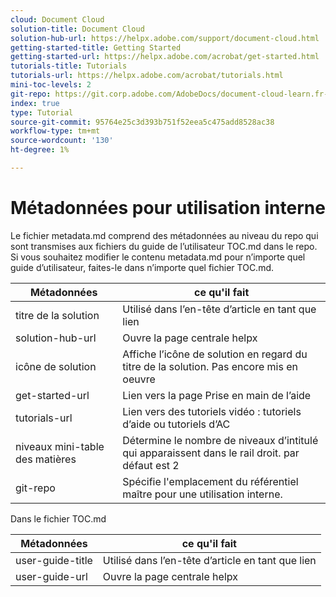 ```yaml
---
cloud: Document Cloud
solution-title: Document Cloud
solution-hub-url: https://helpx.adobe.com/support/document-cloud.html
getting-started-title: Getting Started
getting-started-url: https://helpx.adobe.com/acrobat/get-started.html
tutorials-title: Tutorials
tutorials-url: https://helpx.adobe.com/acrobat/tutorials.html
mini-toc-levels: 2
git-repo: https://git.corp.adobe.com/AdobeDocs/document-cloud-learn.fr-FR
index: true
type: Tutorial
source-git-commit: 95764e25c3d393b751f52eea5c475add8528ac38
workflow-type: tm+mt
source-wordcount: '130'
ht-degree: 1%

---
```



# Métadonnées pour utilisation interne

Le fichier metadata.md comprend des métadonnées au niveau du repo qui sont transmises aux fichiers du guide de l’utilisateur TOC.md dans le repo. Si vous souhaitez modifier le contenu metadata.md pour n’importe quel guide d’utilisateur, faites-le dans n’importe quel fichier TOC.md.

| Métadonnées | ce qu&#39;il fait |
|--- |--- |
| titre de la solution | Utilisé dans l’en-tête d’article en tant que lien |
| solution-hub-url | Ouvre la page centrale helpx |
| icône de solution | Affiche l’icône de solution en regard du titre de la solution. Pas encore mis en oeuvre |
| get-started-url | Lien vers la page Prise en main de l’aide |
| tutorials-url | Lien vers des tutoriels vidéo : tutoriels d’aide ou tutoriels d’AC |
| niveaux mini-table des matières | Détermine le nombre de niveaux d’intitulé qui apparaissent dans le rail droit. par défaut est 2 |
| git-repo | Spécifie l&#39;emplacement du référentiel maître pour une utilisation interne. |

Dans le fichier TOC.md

| Métadonnées | ce qu&#39;il fait |
|--- |--- |
| user-guide-title | Utilisé dans l’en-tête d’article en tant que lien |
| user-guide-url | Ouvre la page centrale helpx |
